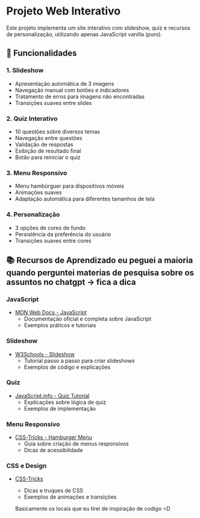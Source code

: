 # Projeto Web Interativo

Este projeto implementa um site interativo com slideshow, quiz e recursos de personalização, utilizando apenas JavaScript vanilla (puro).

## 🚀 Funcionalidades

### 1. Slideshow
- Apresentação automática de 3 imagens
- Navegação manual com botões e indicadores
- Tratamento de erros para imagens não encontradas
- Transições suaves entre slides

### 2. Quiz Interativo
- 10 questões sobre diversos temas
- Navegação entre questões
- Validação de respostas
- Exibição de resultado final
- Botão para reiniciar o quiz

### 3. Menu Responsivo
- Menu hambúrguer para dispositivos móveis
- Animações suaves
- Adaptação automática para diferentes tamanhos de tela

### 4. Personalização
- 3 opções de cores de fundo
- Persistência da preferência do usuário
- Transições suaves entre cores

## 📚 Recursos de Aprendizado eu peguei a maioria quando perguntei materias de pesquisa sobre os assuntos no chatgpt -> fica a  dica 

### JavaScript
- [MDN Web Docs - JavaScript](https://developer.mozilla.org/pt-BR/docs/Web/JavaScript)
  - Documentação oficial e completa sobre JavaScript
  - Exemplos práticos e tutoriais

### Slideshow
- [W3Schools - Slideshow](https://www.w3schools.com/howto/howto_js_slideshow.asp)
  - Tutorial passo a passo para criar slideshows
  - Exemplos de código e explicações

### Quiz
- [JavaScript.info - Quiz Tutorial](https://javascript.info/quiz)
  - Explicações sobre lógica de quiz
  - Exemplos de implementação

### Menu Responsivo
- [CSS-Tricks - Hamburger Menu](https://css-tricks.com/hamburger-menu-with-a-side-of-react-hooks-and-styled-components/)
  - Guia sobre criação de menus responsivos
  - Dicas de acessibilidade

### CSS e Design
- [CSS-Tricks](https://css-tricks.com/)
  - Dicas e truques de CSS
  - Exemplos de animações e transições

  Basicamente os locais que eu tirei de inspiração de codigo =D